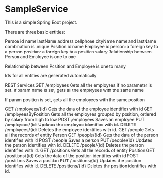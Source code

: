 # SampleService
This is a simple Spring Boot project.

There are three basic entities:

Person
id
name
lastName
address
cellphone
cityName
name and lastName combination is unique
Position
id
name
Employee
id
person: a foreign key to a person
position: a foreign key to a position
salary
Relationship between Person and Employee is one to one

Relationship between Position and Employee is one to many

Ids for all entities are generated automatically

REST Services
GET /employees
Gets all the employees if no parameter is set.
If param name is set, gets all the employees with the same name

If param position is set, gets all the employees with the same position

GET /employees/{id}
Gets the data of the employee identifies with id
GET /employeesByPosition
Gets all the employees grouped by position, ordered by salary from high to low
POST /employees
Saves an employee
PUT /employees/{id}
Updates the employee identifies with id.
DELETE /employees/{id}
Deletes the employee identifies with id.
GET /people
Gets all the records of entity Person
GET /people/{id}
Gets the data of the person identifies with id
POST /people
Saves a person
PUT /people/{id}
Updates the person identifies with id.
DELETE /people/{id}
Deletes the person identifies with id.
GET /positions
Gets all the records of entity Position
GET /positions/{id}
Gets the data of the position identifies with id
POST /positions
Saves a position
PUT /positions/{id}
Updates the position identifies with id.
DELETE /positions/{id}
Deletes the position identifies with id.
